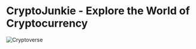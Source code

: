 # CryptoJunkie - Explore the World of Cryptocurrency

![Cryptoverse](https://i.ibb.co/8gh5Jc8/image.png)

